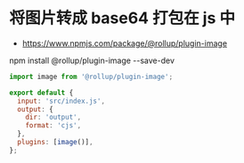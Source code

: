 # 将图片转成 base64 打包在 js 中

- https://www.npmjs.com/package/@rollup/plugin-image

npm install @rollup/plugin-image --save-dev

```js
import image from '@rollup/plugin-image';

export default {
  input: 'src/index.js',
  output: {
    dir: 'output',
    format: 'cjs',
  },
  plugins: [image()],
};
```
